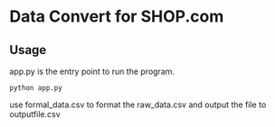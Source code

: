 # Data Convert for SHOP.com

## Usage
app.py is the entry point to run the program.
```
python app.py
```
use formal_data.csv to format the raw_data.csv and output the file to outputfile.csv
